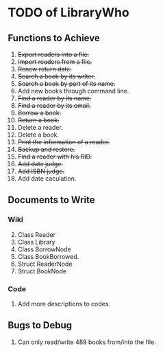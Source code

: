 # TODO of LibraryWho
## Functions to Achieve
1. ~~Export readers into a file.~~
2. ~~Import readers from a file.~~
3. ~~Renew return date.~~
4. ~~Search a book by its writer.~~
5. ~~Search a book by part of its name.~~
6. Add new books through command line.
7. ~~Find a reader by its name.~~
8. ~~Find a reader by its email.~~
9. ~~Borrow a book.~~
10. ~~Return a book.~~
11. Delete a reader.
12. Delete a book.
13. ~~Print the information of a reader.~~
14. ~~Backup and restore.~~
15. ~~Find a reader with his RID.~~
16. ~~Add date judge.~~
16. ~~Add ISBN judge.~~
17. Add date caculation.

## Documents to Write
### Wiki
2. Class Reader
3. Class Library
4. Class BorrowNode
6. Class BookBorrowed.
8. Struct ReaderNode
9. Struct BookNode

### Code
1. Add more descriptions to codes.

## Bugs to Debug
1. Can only read/write 489 books from/into the file.